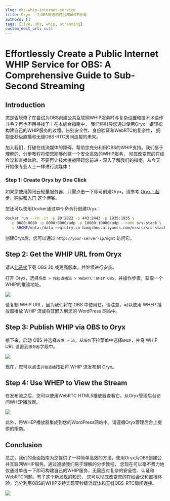 ```yaml
---
slug: obs-whip-internet-service
title: Oryx - 为OBS快速构建公网WHIP服务
authors: []
tags: [live, obs, whip, streaming]
custom_edit_url: null
---
```


# Effortlessly Create a Public Internet WHIP Service for OBS: A Comprehensive Guide to Sub-Second Streaming

## Introduction

您是否厌倦了在尝试为OBS创建公共互联网WHIP服务时与复杂设置和技术术语作斗争？再也不用寻找了！在本综合指南中，
我们将引导您通过使用Oryx一键轻松构建自己的WHIP服务的过程。告别安全性、身份验证和WebRTC的复杂性，
拥抱亚秒级直播和无缝OBS-RTC房间连接的未来。

<!--truncate-->

加入我们，打破在线流媒体的障碍，帮助您充分利用OBS的WHIP支持。我们易于理解的、分步教程将使您能够创建一个安全高效的WHIP服务，
彻底改变您的在线会议和直播体验。不要再让技术挑战阻碍您前进 - 深入了解我们的指南，从今天开始像专业人士一样进行流媒体！

### Step 1: Create Oryx by One Click

如果您使用腾讯云轻量服务器，只需点击一下即可创建Oryx。请参考 [Oryx - 起步、购买和入门](./2022-04-09-SRS-Stack-Tutorial.md) 这个博客。

您还可以使用Docker通过单个命令行创建Oryx：

```bash
docker run --rm -it -p 80:2022 -p 443:2443 -p 1935:1935 \
  -p 8080:8080 -p 8000:8000/udp -p 10080:10080/udp --name srs-stack \
  -v $HOME/data:/data registry.cn-hangzhou.aliyuncs.com/ossrs/srs-stack:5
```

创建Oryx后，您可以通过 `http://your-server-ip/mgmt` 访问它。

## Step 2: Get the WHIP URL from Oryx

请从[此链接](https://github.com/obsproject/obs-studio/releases)下载 OBS 30 或更高版本，并继续进行安装。

打开 Oryx，选择`场景 > 推拉直播流 > WebRTC：WHIP OBS`，并操作步骤，获取一个WHIP的推流地址。

![](/img/blog-2023-12-12-01.png)

请复制 WHIP URL，因为我们将在 OBS 中使用它。请注意，可以使用 WHEP 播放器播放 WHIP 流或将其嵌入到您的 
WordPress 网站中。

## Step 3: Publish WHIP via OBS to Oryx

接下来，启动 OBS 并选择`设置 > 流`。从`服务`下拉菜单中选择`WHIP`，并将 WHIP URL 设置到`服务器`字段中。

![](/img/blog-2023-12-12-02.png)

现在，您可以点击`开始直播`按钮将 WHIP 流发布到 Oryx。

## Step 4: Use WHEP to View the Stream

在发布流之后，您可以使用WebRTC HTML5播放器查看它。从Oryx管理后台访问WHEP播放器。

![](/img/blog-2023-12-12-03.png)

此外，将WHEP播放器集成到您的WordPress网站中。请遵循Oryx管理后台上提供的指南。

## Conclusion

总之，我们的全面指南为您提供了一种简单高效的方法，使用Oryx为OBS创建公共互联网WHIP服务。通过遵循我们易于理解的分步教程，
您现在可以毫不费力地仅通过单击一下即可构建自己的WHIP服务，无需应对复杂的安全性、认证和WebRTC问题。有了这个新发现的知识，
您可以彻底改变您的在线会议和直播体验，充分利用OBS的WHIP支持实现亚秒级流媒体和无缝OBS-RTC房间连接。

![](https://ossrs.net/gif/v1/sls.gif?site=ossrs.net&path=/lts/blog-zh/2023-12-12-SRS-Stack-OBS-WHIP-Service)
